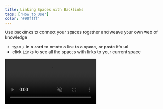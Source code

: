 ```yaml
---
title: Linking Spaces with Backlinks
tags: ['How to Use']
color: '#90ffff'
---
```


Use backlinks to connect your spaces together and weave your own web of knowledge

- type `/` in a card to create a link to a space, or paste it's url
- click `Links` to see all the spaces with links to your current space

<video class="" autoplay loop muted playsinline>
  <source src="https://kinopio-updates.us-east-1.linodeobjects.com/backlinks.mp4">
</video>

